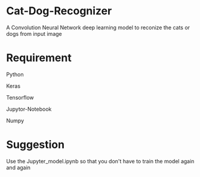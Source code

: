 # Cat-Dog-Recognizer
 A Convolution Neural Network deep learning model to reconize the cats or dogs from input image
 
 # Requirement
 Python
 
 Keras
 
 Tensorflow
 
 Jupytor-Notebook
 
 Numpy

# Suggestion
Use the Jupyter_model.ipynb so that you don't have to train the model again and again
